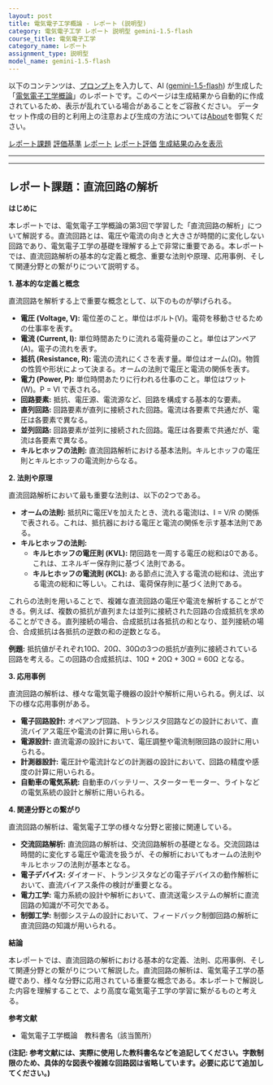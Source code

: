 ```yaml
---
layout: post
title: 電気電子工学概論 - レポート (説明型)
category: 電気電子工学 レポート 説明型 gemini-1.5-flash
course_title: 電気電子工学
category_name: レポート
assignment_type: 説明型
model_name: gemini-1.5-flash
---
```


以下のコンテンツは、[プロンプト](http://127.0.0.1:8000/generated/電気電子工学/gemini-1.5-flash/prompt_レポート-説明型.md)を入力して、AI ([gemini-1.5-flash](contents/gemini-1.5-flash)) が生成した「[電気電子工学概論](/contents/電気電子工学/)」のレポートです。このページは生成結果から自動的に作成されているため、表示が乱れている場合があることをご容赦ください。
データセット作成の目的と利用上の注意および生成の方法については[About](/About)を御覧ください。

[レポート課題](../レポート課題-説明型)
[評価基準](../評価基準-説明型)
[レポート](../レポート-説明型)
[レポート評価](../レポート評価-説明型)
[生成結果のみを表示](http://127.0.0.1:8000/generated/電気電子工学/gemini-1.5-flash/レポート-説明型.md)
  

***
***
  
## レポート課題：直流回路の解析

**はじめに**

本レポートでは、電気電子工学概論の第3回で学習した「直流回路の解析」について解説する。直流回路とは、電圧や電流の向きと大きさが時間的に変化しない回路であり、電気電子工学の基礎を理解する上で非常に重要である。本レポートでは、直流回路解析の基本的な定義と概念、重要な法則や原理、応用事例、そして関連分野との繋がりについて説明する。


**1. 基本的な定義と概念**

直流回路を解析する上で重要な概念として、以下のものが挙げられる。

* **電圧 (Voltage, V):** 電位差のこと。単位はボルト(V)。電荷を移動させるための仕事率を表す。
* **電流 (Current, I):** 単位時間あたりに流れる電荷量のこと。単位はアンペア(A)。電子の流れを表す。
* **抵抗 (Resistance, R):** 電流の流れにくさを表す量。単位はオーム(Ω)。物質の性質や形状によって決まる。オームの法則で電圧と電流の関係を表す。
* **電力 (Power, P):** 単位時間あたりに行われる仕事のこと。単位はワット(W)。P = VI で表される。
* **回路要素:** 抵抗、電圧源、電流源など、回路を構成する基本的な要素。
* **直列回路:** 回路要素が直列に接続された回路。電流は各要素で共通だが、電圧は各要素で異なる。
* **並列回路:** 回路要素が並列に接続された回路。電圧は各要素で共通だが、電流は各要素で異なる。
* **キルヒホッフの法則:** 直流回路解析における基本法則。キルヒホッフの電圧則とキルヒホッフの電流則からなる。

**2. 法則や原理**

直流回路解析において最も重要な法則は、以下の2つである。

* **オームの法則:** 抵抗Rに電圧Vを加えたとき、流れる電流Iは、I = V/R の関係で表される。これは、抵抗器における電圧と電流の関係を示す基本法則である。
* **キルヒホッフの法則:**
    * **キルヒホッフの電圧則 (KVL):** 閉回路を一周する電圧の総和は0である。これは、エネルギー保存則に基づく法則である。
    * **キルヒホッフの電流則 (KCL):** ある節点に流入する電流の総和は、流出する電流の総和に等しい。これは、電荷保存則に基づく法則である。

これらの法則を用いることで、複雑な直流回路の電圧や電流を解析することができる。例えば、複数の抵抗が直列または並列に接続された回路の合成抵抗を求めることができる。直列接続の場合、合成抵抗は各抵抗の和となり、並列接続の場合、合成抵抗は各抵抗の逆数の和の逆数となる。

**例題:** 抵抗値がそれぞれ10Ω、20Ω、30Ωの3つの抵抗が直列に接続されている回路を考える。この回路の合成抵抗は、10Ω + 20Ω + 30Ω = 60Ω となる。


**3. 応用事例**

直流回路の解析は、様々な電気電子機器の設計や解析に用いられる。例えば、以下の様な応用事例がある。

* **電子回路設計:**  オペアンプ回路、トランジスタ回路などの設計において、直流バイアス電圧や電流の計算に用いられる。
* **電源設計:**  直流電源の設計において、電圧調整や電流制限回路の設計に用いられる。
* **計測器設計:**  電圧計や電流計などの計測器の設計において、回路の精度や感度の計算に用いられる。
* **自動車の電気系統:**  自動車のバッテリー、スターターモーター、ライトなどの電気系統の設計と解析に用いられる。


**4. 関連分野との繋がり**

直流回路の解析は、電気電子工学の様々な分野と密接に関連している。

* **交流回路解析:** 直流回路の解析は、交流回路解析の基礎となる。交流回路は時間的に変化する電圧や電流を扱うが、その解析においてもオームの法則やキルヒホッフの法則が基本となる。
* **電子デバイス:** ダイオード、トランジスタなどの電子デバイスの動作解析において、直流バイアス条件の検討が重要となる。
* **電力工学:** 電力系統の設計や解析において、直流送電システムの解析に直流回路の知識が不可欠である。
* **制御工学:** 制御システムの設計において、フィードバック制御回路の解析に直流回路の知識が用いられる。


**結論**

本レポートでは、直流回路の解析における基本的な定義、法則、応用事例、そして関連分野との繋がりについて解説した。直流回路の解析は、電気電子工学の基礎であり、様々な分野に応用されている重要な概念である。本レポートで解説した内容を理解することで、より高度な電気電子工学の学習に繋がるものと考える。


**参考文献**

* 電気電子工学概論　教科書名（該当箇所）


**(注記: 参考文献には、実際に使用した教科書名などを追記してください。字数制限のため、具体的な図表や複雑な回路図は省略しています。必要に応じて追加してください。)**
